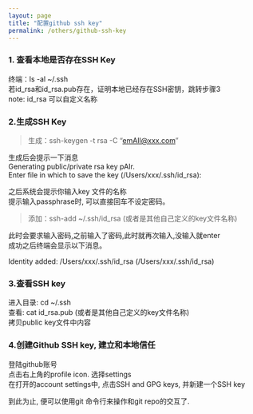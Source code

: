 ```yaml
---
layout: page
title: "配置github ssh key"
permalink: /others/github-ssh-key
---
```


### 1. 查看本地是否存在SSH Key
终端：ls -al ~/.ssh  
若id_rsa和id_rsa.pub存在，证明本地已经存在SSH密钥，跳转步骤3   
note: id_rsa 可以自定义名称    
### 2.生成SSH Key
> 生成：ssh-keygen -t rsa -C “emAIl@xxx.com”    

生成后会提示一下消息   
Generating public/private rsa key pAIr.   
Enter file in which to save the key (/Users/xxx/.ssh/id_rsa):   

之后系统会提示你输入key 文件的名称     
提示输入passphrase时, 可以直接回车不设定密码。 
> 添加：ssh-add ~/.ssh/id_rsa (或者是其他自己定义的key文件名称)    

此时会要求输入密码,之前输入了密码,此时就再次输入,没输入就enter   
成功之后终端会显示以下消息。  

Identity added: /Users/xxx/.ssh/id_rsa (/Users/xxx/.ssh/id_rsa)

### 3.查看SSH key
进入目录: cd ~/.ssh    
查看: cat id_rsa.pub (或者是其他自己定义的key文件名称)    
拷贝public key文件中内容

### 4.创建Github SSH key, 建立和本地信任
登陆github账号  
点击右上角的profile icon. 选择settings  
在打开的account settings中, 点击SSH and GPG keys, 并新建一个SSH key

到此为止, 便可以使用git 命令行来操作和git repo的交互了.


